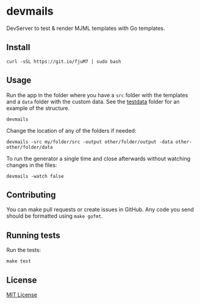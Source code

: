 
# devmails

DevServer to test & render MJML templates with Go templates.


## Install

```shell
curl -sSL https://git.io/fjuM7 | sudo bash
```


## Usage

Run the app in the folder where you have a `src` folder with the templates and a `data` folder with the custom data. See the [testdata](testdata) folder for an example of the structure.

```shell
devmails
```


Change the location of any of the folders if needed:

```shell
devmails -src my/folder/src -output other/folder/output -data other-other/folder/data
```


To run the generator a single time and close afterwards without watching changes in the files:

```shell
devmails -watch false
```


## Contributing

You can make pull requests or create issues in GitHub. Any code you send should be formatted using `make gofmt`.


## Running tests

Run the tests:

```shell
make test
```


## License

[MIT License](LICENSE)
